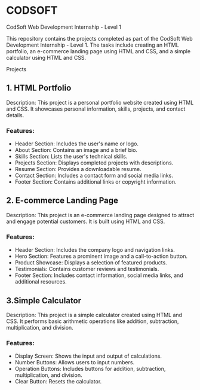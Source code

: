 # CODSOFT
CodSoft Web Development Internship - Level 1

This repository contains the projects completed as part of the CodSoft Web Development Internship - Level 1. The tasks include creating an HTML portfolio, an e-commerce landing page using HTML and CSS, and a simple calculator using HTML and CSS.

Projects

## 1. HTML Portfolio

Description: This project is a personal portfolio website created using HTML and CSS. It showcases personal information, skills, projects, and contact details.

### Features:

* Header Section: Includes the user's name or logo.
* About Section: Contains an image and a brief bio.
* Skills Section: Lists the user's technical skills.
* Projects Section: Displays completed projects with descriptions.
* Resume Section: Provides a downloadable resume.
* Contact Section: Includes a contact form and social media links.
* Footer Section: Contains additional links or copyright information.

## 2. E-commerce Landing Page

Description: This project is an e-commerce landing page designed to attract and engage potential customers. It is built using HTML and CSS.

### Features:

* Header Section: Includes the company logo and navigation links.
* Hero Section: Features a prominent image and a call-to-action button.
* Product Showcase: Displays a selection of featured products.
* Testimonials: Contains customer reviews and testimonials.
* Footer Section: Includes contact information, social media links, and additional resources.

## 3.Simple Calculator
Description: This project is a simple calculator created using HTML and CSS. It performs basic arithmetic operations like addition, subtraction, multiplication, and division.

### Features:

* Display Screen: Shows the input and output of calculations.
* Number Buttons: Allows users to input numbers.
* Operation Buttons: Includes buttons for addition, subtraction, multiplication, and division.
* Clear Button: Resets the calculator.
